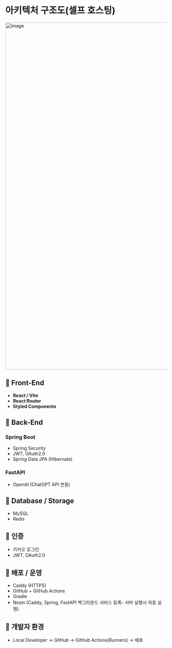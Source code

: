 # 아키텍처 구조도(셀프 호스팅)

<img width="1920" height="1080" alt="image" src="https://github.com/user-attachments/assets/d4cc1a25-e5a1-4d97-a713-becc94830032" />


## 📌 Front-End
- **React / Vite**
- **React Router**
- **Styled Components**

## 📌 Back-End
### Spring Boot
- Spring Security  
- JWT, OAuth2.0  
- Spring Data JPA (Hibernate)

### FastAPI
- OpenAI (ChatGPT API 연동)

## 📌 Database / Storage
- MySQL  
- Redis  

## 📌 인증
- 카카오 로그인
- JWT, OAuth2.0 

## 📌 배포 / 운영
- Caddy (HTTPS)  
- GitHub + GitHub Actions  
- Gradle
- Nssm (Caddy, Spring, FastAPI 백그라운드 서비스 등록- 서버 실행시 자동 실행)

## 📌 개발자 환경
- Local Developer → GitHub → GitHub Actions(Runners) → 배포
